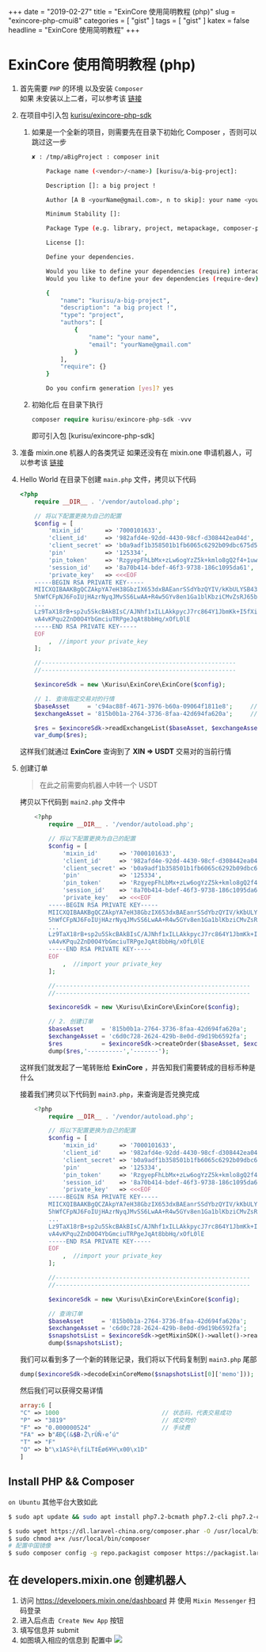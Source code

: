+++
date = "2019-02-27"
title = "ExinCore 使用简明教程 (php)"
slug = "exincore-php-cmui8"
categories = [ "gist" ]
tags = [ "gist" ]
katex = false
headline = "ExinCore 使用简明教程"
+++

# ExinCore 使用简明教程 (php)

1. 首先需要 `PHP` 的环境 以及安装 `Composer`  
如果 未安装以上二者，可以参考该 [链接](#install-php--composer)


1. 在项目中引入包 [kurisu/exincore-php-sdk](https://github.com/Kurisu-package/exincore-php-sdk)
    1. 如果是一个全新的项目，则需要先在目录下初始化 Composer ，否则可以跳过这一步
        ```bash
        ✘ : /tmp/aBigProject : composer init

            Package name (<vendor>/<name>) [kurisu/a-big-project]: 

            Description []: a big project !

            Author [A B <yourName@gmail.com>, n to skip]: your name <yourName@gmail.com>

            Minimum Stability []: 

            Package Type (e.g. library, project, metapackage, composer-plugin) []: project

            License []: 

            Define your dependencies.

            Would you like to define your dependencies (require) interactively [yes]? no
            Would you like to define your dev dependencies (require-dev) interactively [yes]? no

            {
                "name": "kurisu/a-big-project",
                "description": "a big project !",
                "type": "project",
                "authors": [
                    {
                        "name": "your name",
                        "email": "yourName@gmail.com"
                    }
                ],
                "require": {}
            }

            Do you confirm generation [yes]? yes

        ```
    2. 初始化后 在目录下执行 
        ```php
        composer require kurisu/exincore-php-sdk -vvv
        ```
        即可引入包 [kurisu/exincore-php-sdk]
    
1. 准备 mixin.one 机器人的各类凭证
    如果还没有在 mixin.one 申请机器人，可以参考该 [链接](#在-developersmixinone-创建机器人)

1. Hello World
    在目录下创建 `main.php` 文件，拷贝以下代码
    ```php
    <?php
        require __DIR__ . '/vendor/autoload.php';

        // 将以下配置更换为自己的配置
        $config = [
            'mixin_id'      => '7000101633',
            'client_id'     => '982afd4e-92dd-4430-98cf-d308442ea04d',
            'client_secret' => 'b0a9adf1b358501b1fb6065c6292b09dbc675d5734225f86e0ec14a71d0fd38a',
            'pin'           => '125334',
            'pin_token'     => 'RzgyepFhLbMx+zLw6ogYzZ5k+kmlo8gQ2f4+1uwGMi1HgvMexGdFdeny0ffuBl7gXgPqi1GpUDPWPNrgAIjwGIFu+rHSre1G7JA5ET6tgIYoC+OI2dF0PmNK0qtkjK+qpGpSCt8nFbTfgyHjFENAp4hLZEIhuhzSPPmkkhXGlAU=',
            'session_id'    => '8a70b414-bdef-46f3-9738-186c1095da61',
            'private_key'   => <<<EOF
        -----BEGIN RSA PRIVATE KEY-----
        MIICXQIBAAKBgQCZAkpYA7eH38GbzIX653dxBAEanrSSdYbzQYIV/kKbULYSB43X
        5hWfCFpNJ6FoIUjHAzrNyqJMvSS6LwAA+R4w5GYv8en1Ga1blKbziCMvZsRJ65bP
        ...
        Lz9TaX18rB+sp2u5SkcBAkBIsC/AJNhf1xILLAkkpycJ7rc864Y1JbmKk+I5fXid
        vA4vKPqu2ZnD0O4YbGmciuTRPgeJqAt8bbHq/xOfL0lE
        -----END RSA PRIVATE KEY-----
        EOF
            ,  //import your private_key
        ];

        //-------------------------------------------------------
        //-------------------------------------------------------

        $exincoreSdk = new \Kurisu\ExinCore\ExinCore($config);

        // 1. 查询指定交易对的行情
        $baseAsset     = 'c94ac88f-4671-3976-b60a-09064f1811e8';     // XIN asset UUID
        $exchangeAsset = '815b0b1a-2764-3736-8faa-42d694fa620a';     // USDT asset UUID

        $res = $exincoreSdk->readExchangeList($baseAsset, $exchangeAsset);
        var_dump($res);
    ```
    这样我们就通过 **ExinCore** 查询到了 **XIN => USDT** 交易对的当前行情

1. 创建订单
    > 在此之前需要向机器人中转一个 USDT

    拷贝以下代码到 `main2.php` 文件中
    ```php
        <?php
            require __DIR__ . '/vendor/autoload.php';

            // 将以下配置更换为自己的配置
            $config = [
                'mixin_id'      => '7000101633',
                'client_id'     => '982afd4e-92dd-4430-98cf-d308442ea04d',
                'client_secret' => 'b0a9adf1b358501b1fb6065c6292b09dbc675d5734225f86e0ec14a71d0fd38a',
                'pin'           => '125334',
                'pin_token'     => 'RzgyepFhLbMx+zLw6ogYzZ5k+kmlo8gQ2f4+1uwGMi1HgvMexGdFdeny0ffuBl7gXgPqi1GpUDPWPNrgAIjwGIFu+rHSre1G7JA5ET6tgIYoC+OI2dF0PmNK0qtkjK+qpGpSCt8nFbTfgyHjFENAp4hLZEIhuhzSPPmkkhXGlAU=',
                'session_id'    => '8a70b414-bdef-46f3-9738-186c1095da61',
                'private_key'   => <<<EOF
            -----BEGIN RSA PRIVATE KEY-----
            MIICXQIBAAKBgQCZAkpYA7eH38GbzIX653dxBAEanrSSdYbzQYIV/kKbULYSB43X
            5hWfCFpNJ6FoIUjHAzrNyqJMvSS6LwAA+R4w5GYv8en1Ga1blKbziCMvZsRJ65bP
            ...
            Lz9TaX18rB+sp2u5SkcBAkBIsC/AJNhf1xILLAkkpycJ7rc864Y1JbmKk+I5fXid
            vA4vKPqu2ZnD0O4YbGmciuTRPgeJqAt8bbHq/xOfL0lE
            -----END RSA PRIVATE KEY-----
            EOF
                ,  //import your private_key
            ];

            //-------------------------------------------------------
            //-------------------------------------------------------

            $exincoreSdk = new \Kurisu\ExinCore\ExinCore($config);

            // 2. 创建订单
            $baseAsset     = '815b0b1a-2764-3736-8faa-42d694fa620a';     // USDT asset UUID
            $exchangeAsset = 'c6d0c728-2624-429b-8e0d-d9d19b6592fa';     // BTC asset UUID
            $res           = $exincoreSdk->createOrder($baseAsset, $exchangeAsset, 1);
            dump($res,'----------','-------');
    ```
    这样我们就发起了一笔转账给 **ExinCore** ，并告知我们需要转成的目标币种是什么

    接着我们拷贝以下代码到 `main3.php`，来查询是否兑换完成
    ```php
        <?php
            require __DIR__ . '/vendor/autoload.php';

            // 将以下配置更换为自己的配置
            $config = [
                'mixin_id'      => '7000101633',
                'client_id'     => '982afd4e-92dd-4430-98cf-d308442ea04d',
                'client_secret' => 'b0a9adf1b358501b1fb6065c6292b09dbc675d5734225f86e0ec14a71d0fd38a',
                'pin'           => '125334',
                'pin_token'     => 'RzgyepFhLbMx+zLw6ogYzZ5k+kmlo8gQ2f4+1uwGMi1HgvMexGdFdeny0ffuBl7gXgPqi1GpUDPWPNrgAIjwGIFu+rHSre1G7JA5ET6tgIYoC+OI2dF0PmNK0qtkjK+qpGpSCt8nFbTfgyHjFENAp4hLZEIhuhzSPPmkkhXGlAU=',
                'session_id'    => '8a70b414-bdef-46f3-9738-186c1095da61',
                'private_key'   => <<<EOF
            -----BEGIN RSA PRIVATE KEY-----
            MIICXQIBAAKBgQCZAkpYA7eH38GbzIX653dxBAEanrSSdYbzQYIV/kKbULYSB43X
            5hWfCFpNJ6FoIUjHAzrNyqJMvSS6LwAA+R4w5GYv8en1Ga1blKbziCMvZsRJ65bP
            ...
            Lz9TaX18rB+sp2u5SkcBAkBIsC/AJNhf1xILLAkkpycJ7rc864Y1JbmKk+I5fXid
            vA4vKPqu2ZnD0O4YbGmciuTRPgeJqAt8bbHq/xOfL0lE
            -----END RSA PRIVATE KEY-----
            EOF
                ,  //import your private_key
            ];

            //-------------------------------------------------------
            //-------------------------------------------------------

            $exincoreSdk = new \Kurisu\ExinCore\ExinCore($config);

            // 查询订单
            $baseAsset     = '815b0b1a-2764-3736-8faa-42d694fa620a';     // USDT asset UUID
            $exchangeAsset = 'c6d0c728-2624-429b-8e0d-d9d19b6592fa';     // BTC asset UUID
            $snapshotsList = $exincoreSdk->getMixinSDK()->wallet()->readUserSnapshots(null, null, $exchangeAsset);
            dump($snapshotsList);
    ```
    我们可以看到多了一个新的转账记录，我们将以下代码复制到 `main3.php` 尾部
    ```php
    dump($exincoreSdk->decodeExinCoreMemo($snapshotsList[0]['memo']));
    ```

    然后我们可以获得交易详情
    ```php
    array:6 [
    "C" => 1000                             // 状态码，代表交易成功
    "P" => "3819"                           // 成交均价
    "F" => "0.000000524"                    // 手续费
    "FA" => b"ÆÐÇ(&$B›Ž\rÙÑ›e’ú"
    "T" => "F"
    "O" => b"\x1ASºê\fíLT‡Éø6¥H\x00\x1D"
    ]
    ```

## Install PHP && Composer
`on Ubuntu` 其他平台大致如此
```bash
$ sudo apt update && sudo apt install php7.2-bcmath php7.2-cli php7.2-common php7.2-curl php7.2-dev php7.2-gd php7.2-json php7.2-mbstring php7.2-mysql php7.2-opcache php7.2-readline php7.2-xml php7.2-zip -y

$ sudo wget https://dl.laravel-china.org/composer.phar -O /usr/local/bin/composer
$ sudo chmod a+x /usr/local/bin/composer
# 配置中国镜像
$ sudo composer config -g repo.packagist composer https://packagist.laravel-china.org
```
## 在 developers.mixin.one 创建机器人
1. 访问 <https://developers.mixin.one/dashboard> 并 使用 `Mixin Messenger` 扫码登录
1. 进入后点击` Create New App` 按钮
1. 填写信息并 submit
1. 如图填入相应的信息到 配置中
    ![](https://raw.githubusercontent.com/Kurisu-public/someBackup/master/%E9%80%89%E5%8C%BA_209.png)